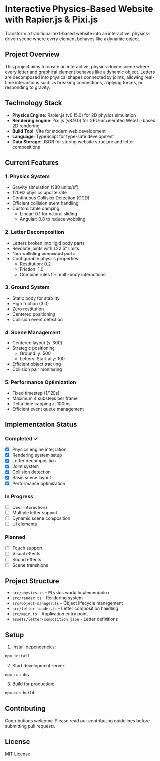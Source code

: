 # Interactive Physics-Based Website with Rapier.js & Pixi.js

Transform a traditional text-based website into an interactive, physics-driven scene where every element behaves like a dynamic object.

## Project Overview

This project aims to create an interactive, physics-driven scene where every letter and graphical element behaves like a dynamic object. Letters are decomposed into physical shapes connected by joints, allowing real-time interactions such as breaking connections, applying forces, or responding to gravity.

## Technology Stack

- **Physics Engine**: Rapier.js (v0.15.0) for 2D physics simulation
- **Rendering Engine**: Pixi.js (v8.9.0) for GPU-accelerated WebGL-based 2D rendering
- **Build Tool**: Vite for modern web development
- **Language**: TypeScript for type-safe development
- **Data Storage**: JSON for storing website structure and letter compositions

## Current Features

### 1. Physics System
- Gravity simulation (980 units/s²)
- 120Hz physics update rate
- Continuous Collision Detection (CCD)
- Efficient collision event handling
- Customizable damping:
  - Linear: 0.1 for natural sliding
  - Angular: 0.8 to reduce wobbling

### 2. Letter Decomposition
- Letters broken into rigid body parts
- Revolute joints with ±22.5° limits
- Non-colliding connected parts
- Configurable physics properties:
  - Restitution: 0.2
  - Friction: 1.0
  - Combine rules for multi-body interactions

### 3. Ground System
- Static body for stability
- High friction (3.0)
- Zero restitution
- Centered positioning
- Collision event detection

### 4. Scene Management
- Centered layout (x: 300)
- Strategic positioning:
  - Ground: y: 500
  - Letters: Start at y: 100
- Efficient object tracking
- Collision pair monitoring

### 5. Performance Optimization
- Fixed timestep (1/120s)
- Maximum 4 substeps per frame
- Delta time capping at 100ms
- Efficient event queue management

## Implementation Status

### Completed ✓
- [x] Physics engine integration
- [x] Rendering system setup
- [x] Letter decomposition
- [x] Joint system
- [x] Collision detection
- [x] Basic scene layout
- [x] Performance optimization

### In Progress
- [ ] User interactions
- [ ] Multiple letter support
- [ ] Dynamic scene composition
- [ ] UI elements

### Planned
- [ ] Touch support
- [ ] Visual effects
- [ ] Sound effects
- [ ] Scene transitions

## Project Structure

- `src/physics.ts` - Physics world implementation
- `src/render.ts` - Rendering system
- `src/object-manager.ts` - Object lifecycle management
- `src/letter-loader.ts` - Letter composition handling
- `src/main.ts` - Application entry point
- `assets/letter-composition.json` - Letter definitions

## Setup

1. Install dependencies:
```bash
npm install
```

2. Start development server:
```bash
npm run dev
```

3. Build for production:
```bash
npm run build
```

## Contributing
Contributions welcome! Please read our contributing guidelines before submitting pull requests.

## License
[MIT License](LICENSE)
